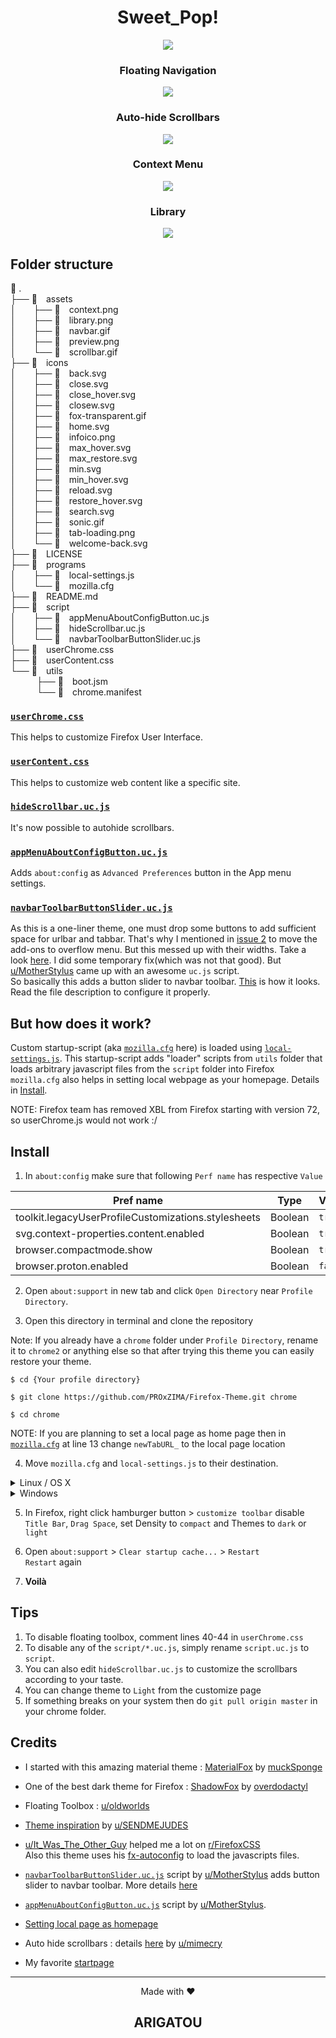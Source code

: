 <h1 align="center">Sweet_Pop!</h1>

<p align="center"><img src="./assets/preview.png"></p>

<h3 align="center">Floating Navigation</h3>
<p align="center"><img src="./assets/navbar.gif"></p>

<h3 align="center">Auto-hide Scrollbars</h3>
<p align="center"><img src="./assets/scrollbar.gif"></p>

<h3 align="center">Context Menu</h3>
<p align="center"><img src="./assets/context.png"></p>

<h3 align="center">Library</h3>
<p align="center"><img src="./assets/library.png"></p>

## Folder structure

 .<br>
├──  assets<br>
│  ├──  context.png<br>
│  ├──  library.png<br>
│  ├──  navbar.gif<br>
│  ├──  preview.png<br>
│  └──  scrollbar.gif<br>
├──  icons<br>
│  ├──  back.svg<br>
│  ├──  close.svg<br>
│  ├──  close_hover.svg<br>
│  ├──  closew.svg<br>
│  ├──  fox-transparent.gif<br>
│  ├──  home.svg<br>
│  ├──  infoico.png<br>
│  ├──  max_hover.svg<br>
│  ├──  max_restore.svg<br>
│  ├──  min.svg<br>
│  ├──  min_hover.svg<br>
│  ├──  reload.svg<br>
│  ├──  restore_hover.svg<br>
│  ├──  search.svg<br>
│  ├──  sonic.gif<br>
│  ├──  tab-loading.png<br>
│  └──  welcome-back.svg<br>
├──  LICENSE<br>
├──  programs<br>
│  ├──  local-settings.js<br>
│  └──  mozilla.cfg<br>
├──  README.md<br>
├──  script<br>
│  ├──  appMenuAboutConfigButton.uc.js<br>
│  ├──  hideScrollbar.uc.js<br>
│  └──  navbarToolbarButtonSlider.uc.js<br>
├──  userChrome.css<br>
├──  userContent.css<br>
└──  utils<br>
   ├──  boot.jsm<br>
   └──  chrome.manifest<br>

### [`userChrome.css`](./userChrome.css)
This helps to customize Firefox User Interface.

### [`userContent.css`](./userContent.css)
This helps to customize web content like a specific site.

### [`hideScrollbar.uc.js`](./script/hideScrollbar.uc.js)
It's now possible to autohide scrollbars.

### [`appMenuAboutConfigButton.uc.js`](./script/appMenuAboutConfigButton.uc.js)
Adds `about:config` as `Advanced Preferences` button in the App menu settings.

### [`navbarToolbarButtonSlider.uc.js`](./script/navbarToolbarButtonSlider.uc.js)
As this is a one-liner theme, one must drop some buttons to add sufficient space for urlbar and tabbar. That's why I mentioned in [issue 2](https://github.com/PROxZIMA/Firefox-Theme/issues/2) to move the add-ons to overflow menu. But this messed up with their widths. Take a look [here](https://www.reddit.com/r/FirefoxCSS/comments/n9asta/addons_width_changes_to_a_fixed_value_when_placed/). I did some temporary fix(which was not that good). But [u/MotherStylus](https://www.reddit.com/user/MotherStylus) came up with an awesome `uc.js` script.<br>
So basically this adds a button slider to navbar toolbar. [This](https://raw.githubusercontent.com/PROxZIMA/Firefox-Theme/master/assets/navbar.gif) is how it looks. Read the file description to configure it properly.

## **But how does it work?**
Custom startup-script (aka [`mozilla.cfg`](./programs/mozilla.cfg) here) is loaded using [`local-settings.js`](./programs/local-settings.js). This startup-script adds "loader" scripts from `utils` folder that loads arbitrary javascript files from the `script` folder into Firefox<br>
`mozilla.cfg` also helps in setting local webpage as your homepage. Details in [Install](#Install).

NOTE: Firefox team has removed XBL from Firefox starting with version 72, so userChrome.js would not work :/

## Install
1) In `about:config` make sure that following `Perf name` has respective `Value`

| Pref name 	| Type 	| Value 	|
|-	|-	|-	|
| toolkit.legacyUserProfileCustomizations.stylesheets 	| Boolean 	| `true` 	|
| svg.context-properties.content.enabled 	| Boolean 	| `true` 	|
| browser.compactmode.show 	| Boolean 	| `true` 	|
| browser.proton.enabled 	| Boolean 	| `false` 	|

2) Open `about:support` in new tab and click `Open Directory` near `Profile Directory`.

3) Open this directory in terminal and clone the repository

Note: If you already have a `chrome` folder under `Profile Directory`, rename it to `chrome2` or anything else so that after trying this theme you can easily restore your theme.

```console
$ cd {Your profile directory}

$ git clone https://github.com/PROxZIMA/Firefox-Theme.git chrome

$ cd chrome
```

NOTE: If you are planning to set a local page as home page then in [`mozilla.cfg`](./programs/mozilla.cfg) at line 13 change `newTabURL_` to the local page location

4) Move `mozilla.cfg` and `local-settings.js` to their destination.

<details><summary>Linux / OS X</summary>
<br>

On `about:support` > `Application Binary` > `{Installation folder}firefox-bin`<br>
My `Installation folder` is `/opt/firefox-nightly/`. Generally it is `/usr/lib/firefox/`

```console
$ cp ./programs/mozilla.cfg /usr/lib/firefox/

$ cp ./programs/local-settings.js /usr/lib/firefox/defaults/pref/
```
</details>

<details><summary>Windows</summary>
<br>

On `about:support` > `Application Binary` > `{Installation folder}firefox.exe`<br>
Generally `Installation folder` is `C:\Program Files\Mozilla Firefox\`

```powershell
> move .\programs\mozilla.cfg "C:\Program Files\Mozilla Firefox\"

> move .\programs\local-settings.js "C:\Program Files\Mozilla Firefox\defaults\pref\"
```
</details>

5) In Firefox, right click hamburger button > `customize toolbar` disable `Title Bar`, `Drag Space`, set Density to `compact` and Themes to `dark` or `light`

6) Open `about:support` > `Clear startup cache...` > `Restart`<br>`Restart` again

7) **Voilà**

## Tips
1) To disable floating toolbox, comment lines 40-44 in `userChrome.css`
2) To disable any of the `script/*.uc.js`, simply rename `script.uc.js` to `script`.
3) You can also edit `hideScrollbar.uc.js` to customize the scrollbars according to your taste.
4) You can change theme to `Light` from the customize page
5) If something breaks on your system then do `git pull origin master` in your chrome folder.

## Credits
- I started with this amazing material theme : [MaterialFox](https://github.com/muckSponge/MaterialFox) by [muckSponge](https://github.com/muckSponge)

- One of the best dark theme for Firefox : [ShadowFox](https://overdodactyl.github.io/ShadowFox) by [overdodactyl](https://github.com/overdodactyl)

- Floating Toolbox : [u/oldworlds](https://www.reddit.com/r/FirefoxCSS/comments/koa71w/minimalfox_a_compact_and_minimal_theme/)

- [Theme inspiration](https://www.reddit.com/r/FirefoxCSS/comments/ci7i69/another_oneline_theme/) by [u/SENDMEJUDES](https://www.reddit.com/user/SENDMEJUDES/)

- [u/It_Was_The_Other_Guy](https://www.reddit.com/user/It_Was_The_Other_Guy) helped me a lot on [r/FirefoxCSS](https://www.reddit.com/r/FirefoxCSS/)<br>
Also this theme uses his [fx-autoconfig](https://github.com/MrOtherGuy/fx-autoconfig) to load the javascripts files.

- [`navbarToolbarButtonSlider.uc.js`](https://github.com/aminomancer/uc.css.js) script by [u/MotherStylus](https://www.reddit.com/user/MotherStylus) adds button slider to navbar toolbar. More details [here](https://www.reddit.com/r/FirefoxCSS/comments/n9asta/addons_width_changes_to_a_fixed_value_when_placed/)

- [`appMenuAboutConfigButton.uc.js`](https://github.com/aminomancer/uc.css.js) script by [u/MotherStylus](https://www.reddit.com/user/MotherStylus).

- [Setting local page as homepage](https://www.reddit.com/r/firefox/comments/ge86z4/newtab_page_to_local_file_firefox_76_redux/)

- Auto hide scrollbars : details [here](https://www.reddit.com/r/FirefoxCSS/comments/jptrf8/is_it_still_possible_to_autohide_and_show/) by [u/mimecry](https://www.reddit.com/user/mimecry/)

- My favorite [startpage](https://www.reddit.com/r/startpages/comments/hfuoqg/a_simple_startpage_i_have_been_working_on/)

___
<p align="center">Made with ❤️</p>
<h2 align="center">ARIGATOU</h2>
